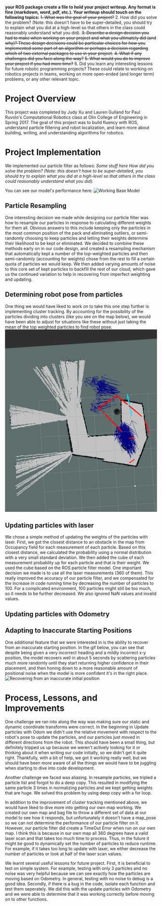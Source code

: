 **your ROS package create a file to hold your project writeup. Any format is fine (markdown, word, pdf, etc.). Your writeup should touch on the following topics:**
  ~~1. What was the goal of your project?~~
  2. How did you solve the problem? (Note: this doesn't have to be super-detailed, you should try to explain what you did at a high-level so that others in the class could reasonably understand what you did).
  ~~3. Describe a design decision you had to make when working on your project and what you ultimately did (and why)? These design decisions could be particular choices for how you implemented some part of an algorithm or perhaps a decision regarding which of two external packages to use in your project.~~
  ~~4. What if any challenges did you face along the way?~~
  ~~5. What would you do to improve your project if you had more time?~~
  6. Did you learn any interesting lessons for future robotic programming projects? These could relate to working on robotics projects in teams, working on more open-ended (and longer term) problems, or any other relevant topic.


# Project Overview
This project was completed by Judy Xu and Lauren Gulland for Paul Ruvolo's Computational Robotics class at Olin College of Engineering in Spring 2017. The goal of this project was to build fluency with ROS, understand particle filtering and robot localization, and learn more about building, writing, and understanding algorithms for robotics.

# Project Implementation 
We implemented our particle filter as follows: 
  _Some stuff here_
  _How did you solve the problem? (Note: this doesn't have to be super-detailed, you should try to explain what you did at a high-level so that others in the class could reasonably understand what you did)._
  
You can see our model's performance here:
![Working Base Model](https://github.com/laurengulland/robot_localization_2017/blob/master/my_localizer/videos/ac109_1_good_initial.gif)

## Particle Resampling 
One interesting decision we made while designing our particle filter was how to resample our particles in response to calculating different weights for them all. Obvious answers to this include keeping only the particles in the most common position of the pack and eliminating outliers, or semi-randomly choosing to keep particles and letting their weights determine their likelihood to be kept or eliminated. We decided to combine these methods early on in our code design, and created a resampling mechanism that automatically kept a number of the top-weighted particles and then semi-randomly (accounting for weights) chose from the rest to fill a certain quota of particles we would keep. We then added varying amounts of noise to this core set of kept particles to backfill the rest of our cloud, which gave us the continued variation to help in recovering from imperfect weighting and updating.

## Determining robot pose from particles
One thing we would have liked to work on to take this one step further is implementing cluster tracking. By accounting for the possibility of the particles dividing into clusters (like you see on the map below), we would have been able to adjust for situations like these without just taking the mean of the top weighted particles to find robot pose.
![Clustering Problems](https://github.com/laurengulland/robot_localization_2017/blob/master/my_localizer/videos/particle_filter_cluster.png)

## Updating particles with laser
We chose a simple method of updating the weights of the particles with laser. First, we got the closest distance to an obstacle in the map from Occupancy field for each measurement of each particle. Based on this closest distance, we calculated the probability using a normal distribution with a very small standard deviation. We then added the cube of each measurement probablity up for each particle and that is their weight. We used the cube based on the ROS particle filter model. One important decision we made is to use all the laser measurements (360 of them). This really improved the accuracy of our particle filter, and we compensated for the increase in code running time by decreasing the number of particles to 100. For a complicated environment, 100 particles might still be too much, so it needs to be further decreased. We also ignored NaN values and invalid values. 

## Updating particles with Odometry 


## Adapting to Inaccurate Starting Positions
One additional feature that we were interested in is the ability to recover from an inaccurate starting position. In the gif below, you can see that despite being given a very incorrect heading and a mildly incorrect x-y position, the model recovers well in about 5 seconds by scattering particles much more randomly until they start returning higher confidence in their placement, and then honing down to a more reasonable amount of positional noise when the model is more confident it's in the right place.
![Recovering from an inaccurate initial position](https://github.com/laurengulland/robot_localization_2017/blob/master/my_localizer/videos/ac109_1_bad_initial.gif "animation")

# Process, Lessons, and Improvements

One challenge we ran into along the way was making sure our static and dynamic coordinate transforms were correct. In the beginning in Update particles with Odom we didn't use the relative movement with respect to the robot's pose to update the particles, and our particles just moved in different directions from the robot. This should have been a small thing, but definitely tripped us up because we weren't actively looking for it or thinking about it when writing our code initially, so we didn't get it quite right. Thankfully, with a bit of help, we got it working really well, but we should have been more aware of all the things we would have to be juggling when starting to dive into code development. 

Another challenge we faced was aliasing. In resample particles, we tripled a particle list and forgot to do a deep copy. This resulted in modifying the same particle 3 times in normalizing particles and we kept getting weights that are huge. We solved this problem by using deep copy with a for loop. 

In addition to the improvement of cluster tracking mentioned above, we would have liked to dive more into getting our own map working. We created our own map and bag file to throw a different set of data at our model to see how it responds, but unfortunately it doesn't have a map_pose so we can not determine the performance of our particle filter on it. However, our particle filter did create a TimeOut Error when run on our own map. I think this is because in our own map all 360 degrees have a valid laser scan and that takes too much time to process. Thus, in the future it might be good to dynamically set the number of particles to reduce runtime. For example, if it takes too long to update with laser, we either decrease the number of particles or look at half of the laser scan values.

We learnt several useful lessons for future project. First, it is beneficial to test on simple system. For example, testing with only 3 particles and no noise was very helpful because we can see exactly how the particles are moving based on Odometry. In general, testing with no noise to debug is a good idea. Secondly, if there is a bug in the code, isolate each function and test them seperately. We did this with the update particles with Odometry and we were able to determine that it was working correctly before moving on to other functions. 



